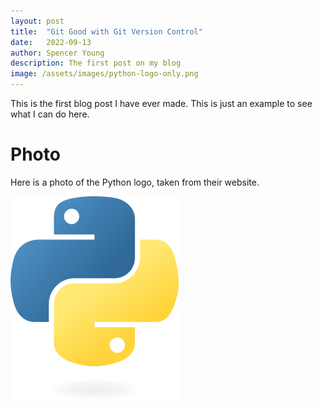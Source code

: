 ```yaml
---
layout: post
title:  "Git Good with Git Version Control"
date:   2022-09-13
author: Spencer Young
description: The first post on my blog
image: /assets/images/python-logo-only.png
---
```


This is the first blog post I have ever made. This is just an example to see what I can do here.

# Photo

Here is a photo of the Python logo, taken from their website.

<!-- <img src="https://raw.githubusercontent.com/SpencerYoung66/stat386-projects/raw/main/assets/images/python-logo-only.png", alt="", style=width:100px;"/> -->

![Figure](https://github.com/SpencerYoung66/stat386-projects/raw/main/assets/images/python-logo-only.png)

